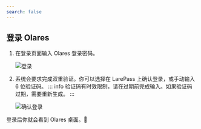 ```yaml
---
search: false
---
```

## 登录 Olares

1. 在登录页面输入 Olares 登录密码。

   ![登录](/images/manual/get-started/log-in.png#bordered)
2. 系统会要求完成双重验证。你可以选择在 LarePass 上确认登录，或手动输入 6 位验证码。
   ::: info
   验证码有时效限制，请在过期前完成输入。如果验证码过期，需要重新生成。
   :::

   ![确认登录](/images/manual/larepass/confirm-login.png#bordered)

登录后你就会看到 Olares 桌面。🎉

